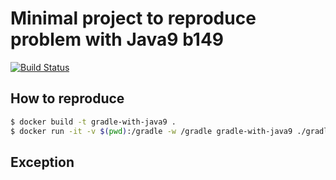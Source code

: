 # Minimal project to reproduce problem with Java9 b149

[![Build Status](https://travis-ci.org/KengoTODA/gradle-with-java9-b149.svg?branch=master)](https://travis-ci.org/KengoTODA/gradle-with-java9-b149)

## How to reproduce

```sh
$ docker build -t gradle-with-java9 .
$ docker run -it -v $(pwd):/gradle -w /gradle gradle-with-java9 ./gradlew tasks --debug
```

## Exception

```sh
```
